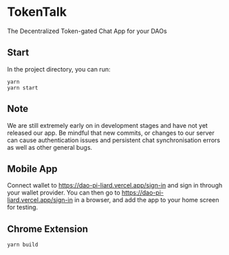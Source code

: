 # TokenTalk 

The Decentralized Token-gated Chat App for your DAOs

## Start

In the project directory, you can run:

```
yarn
yarn start
```

## Note

We are still extremely early on in development stages and have not yet released our app. Be mindful that new commits, or changes to our server can cause authentication issues and persistent chat synchronisation errors as well as other general bugs.

## Mobile App

Connect wallet to https://dao-pi-liard.vercel.app/sign-in and sign in through your wallet provider. You can then go to https://dao-pi-liard.vercel.app/sign-in in a browser, and add the app to your home screen for testing.

## Chrome Extension

```
yarn build
```

